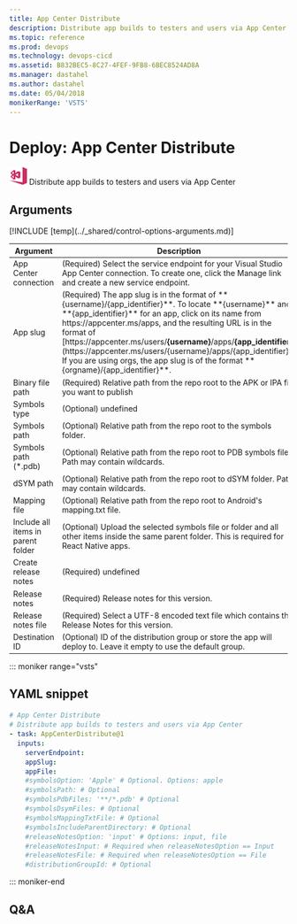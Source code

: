 ```yaml
---
title: App Center Distribute
description: Distribute app builds to testers and users via App Center
ms.topic: reference
ms.prod: devops
ms.technology: devops-cicd
ms.assetid: B832BEC5-8C27-4FEF-9FB8-6BEC8524AD8A
ms.manager: dastahel
ms.author: dastahel
ms.date: 05/04/2018
monikerRange: 'VSTS'
---
```


# Deploy: App Center Distribute

![](_img/appcenterdistribute.png) Distribute app builds to testers and users via App Center

## Arguments

<table><thead><tr><th>Argument</th><th>Description</th></tr></thead>
<tr><td>App Center connection</td><td>(Required) Select the service endpoint for your Visual Studio App Center connection. To create one, click the Manage link and create a new service endpoint.</td></tr>
<tr><td>App slug</td><td>(Required) The app slug is in the format of **{username}/{app_identifier}**.  To locate **{username}** and **{app_identifier}** for an app, click on its name from https://appcenter.ms/apps, and the resulting URL is in the format of [https://appcenter.ms/users/<b>{username}</b>/apps/<b>{app_identifier}</b>](https://appcenter.ms/users/{username}/apps/{app_identifier}). If you are using orgs, the app slug is of the format **{orgname}/{app_identifier}**.</td></tr>
<tr><td>Binary file path</td><td>(Required) Relative path from the repo root to the APK or IPA file you want to publish</td></tr>
<tr><td>Symbols type</td><td>(Optional) undefined</td></tr>
<tr><td>Symbols path</td><td>(Optional) Relative path from the repo root to the symbols folder.</td></tr>
<tr><td>Symbols path (*.pdb)</td><td>(Optional) Relative path from the repo root to PDB symbols files. Path may contain wildcards.</td></tr>
<tr><td>dSYM path</td><td>(Optional) Relative path from the repo root to dSYM folder. Path may contain wildcards.</td></tr>
<tr><td>Mapping file</td><td>(Optional) Relative path from the repo root to Android's mapping.txt file.</td></tr>
<tr><td>Include all items in parent folder</td><td>(Optional) Upload the selected symbols file or folder and all other items inside the same parent folder. This is required for React Native apps.</td></tr>
<tr><td>Create release notes</td><td>(Required) undefined</td></tr>
<tr><td>Release notes</td><td>(Required) Release notes for this version.</td></tr>
<tr><td>Release notes file</td><td>(Required) Select a UTF-8 encoded text file which contains the Release Notes for this version.</td></tr>
<tr><td>Destination ID</td><td>(Optional) ID of the distribution group or store the app will deploy to. Leave it empty to use the default group.</td></tr>
[!INCLUDE [temp](../_shared/control-options-arguments.md)]
</table>

::: moniker range="vsts"

## YAML snippet

```YAML
# App Center Distribute
# Distribute app builds to testers and users via App Center
- task: AppCenterDistribute@1
  inputs:
    serverEndpoint: 
    appSlug: 
    appFile: 
    #symbolsOption: 'Apple' # Optional. Options: apple
    #symbolsPath: # Optional
    #symbolsPdbFiles: '**/*.pdb' # Optional
    #symbolsDsymFiles: # Optional
    #symbolsMappingTxtFile: # Optional
    #symbolsIncludeParentDirectory: # Optional
    #releaseNotesOption: 'input' # Options: input, file
    #releaseNotesInput: # Required when releaseNotesOption == Input
    #releaseNotesFile: # Required when releaseNotesOption == File
    #distributionGroupId: # Optional
```

::: moniker-end

## Q&A

<!-- BEGINSECTION class="md-qanda" -->

<!-- ENDSECTION -->
